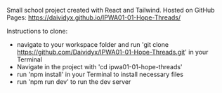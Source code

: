 Small school project created with React and Tailwind.
Hosted on GitHub Pages: https://daividyx.github.io/IPWA01-01-Hope-Threads/

Instructions to clone:

- navigate to your workspace folder and run 'git clone https://github.com/Daividyx/IPWA01-01-Hope-Threads.git' in your Terminal
- Navigate in the project with 'cd ipwa01-01-hope-threads'
- run 'npm install' in your Terminal to install necessary files
- run 'npm run dev' to run the dev server

